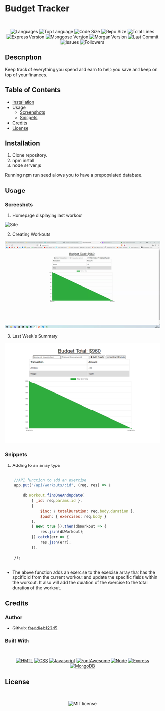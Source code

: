 # Budget Tracker

</br>
<p align="center">
    <img src="https://img.shields.io/github/languages/count/freddieb12345/BudgetTracker?style=for-the-badge" alt="Languages" />
    <img src="https://img.shields.io/github/languages/top/freddieb12345/BudgetTracker?style=for-the-badge" alt="Top Language" />
    <img src="https://img.shields.io/github/languages/code-size/freddieb12345/BudgetTracker?style=for-the-badge" alt="Code Size" />
    <img src="https://img.shields.io/github/repo-size/freddieb12345/BudgetTracker?style=for-the-badge" alt="Repo Size" />   
    <img src="https://img.shields.io/tokei/lines/github/freddieb12345/BudgetTracker?style=for-the-badge" alt="Total Lines" />
    <img src="https://img.shields.io/github/package-json/dependency-version/freddieb12345/BudgetTracker/express?style=for-the-badge" alt="Express Version" />
    <img src="https://img.shields.io/github/package-json/dependency-version/freddieb12345/BudgetTracker/mongoose?style=for-the-badge" alt="Mongoose Version" />
    <img src="https://img.shields.io/github/package-json/dependency-version/freddieb12345/BudgetTracker/morgan?style=for-the-badge" alt="Morgan Version" />
    <img src="https://img.shields.io/github/last-commit/freddieb12345/BudgetTracker?style=for-the-badge" alt="Last Commit" />  
    <img src="https://img.shields.io/github/issues/freddieb12345/BudgetTracker?style=for-the-badge" alt="Issues" />  
    <img src="https://img.shields.io/github/followers/freddieb12345?style=social" alt="Followers" />  
</p>


## Description

Keep track of everything you spend and earn to help you save and keep on top of your finances.

## Table of Contents

* [Installation](#installation)
* [Usage](#usage)
    * [Screenshots](#screenshots)
    * [Snippets](#snippets)
* [Credits](#credits)
* [License](#license)

## Installation

1. Clone repository. 
3. npm install
4. node server.js

Running npm run seed allows you to have a prepopulated database.

<!-- <p align="center">
    <a href="https://track-your-Budget.herokuapp.com/"><img src="https://img.shields.io/badge/-👉 See Live Site-success?style=for-the-badge"  alt="Live Site" /></a>
</p> -->


## Usage

### Screeshots

1. Homepage displaying last workout

![Site](public/assets/homepage.PNG)

2. Creating Workouts

![Site](public/assets/walkthrough.gif)


3. Last Week's Summary

![Site](public/assets/dashboard.PNG)

### Snippets


1. Adding to an array type

```javascript

    //API function to add an exercise
    app.put("/api/workouts/:id", (req, res) => {

        db.Workout.findOneAndUpdate(
            { _id: req.params.id },
            {
                $inc: { totalDuration: req.body.duration },
                $push: { exercises: req.body }
            },
            { new: true }).then(dbWorkout => {
                res.json(dbWorkout);
            }).catch(err => {
                res.json(err);
            });

    });
    
```
* The above function adds an exercise to the exercise array that has the spcific id from the current workout and update the specific fields within the workout. It also will add the duration of the exercise to the total duration of the workout.

## Credits

### Author

- Github: [freddieb12345](https://www.github.com/freddieb12345)

### Built With

</br>
<p align="center">
    <a href="https://developer.mozilla.org/en-US/docs/Web/HTML"><img src="https://img.shields.io/badge/-HTML-orange?style=for-the-badge"  alt="HMTL" /></a>
    <a href="https://developer.mozilla.org/en-US/docs/Web/CSS"><img src="https://img.shields.io/badge/-CSS-blue?style=for-the-badge" alt="CSS" /></a>
    <a href="https://www.javascript.com/"><img src="https://img.shields.io/badge/-Javascript-yellow?style=for-the-badge" alt="Javascript" /></a>
    <a href="https://fontawesome.com/"><img src="https://img.shields.io/badge/-FontAwesome-blueviolet?style=for-the-badge" alt="FontAwesome" /></a>
    <a href="https://nodejs.org/en/"><img src="https://img.shields.io/badge/-Node-orange?style=for-the-badge" alt="Node" /></a>
    <a href="https://www.npmjs.com/package/express"><img src="https://img.shields.io/badge/-Express-blue?style=for-the-badge" alt="Express" /></a>
    <a href="https://www.mongodb.com/"><img src="https://img.shields.io/badge/-MongoDB-blue?style=for-the-badge" alt="MongoDB" /></a>
</p>

## License

</br>
<p align="center">
    <img align="center" src="https://img.shields.io/github/license/freddieb12345/BudgetTracker?style=for-the-badge" alt="MIT license" />
</p>
